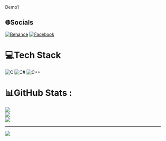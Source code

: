 Demo1 
## 🌐Socials
[![Behance](https://img.shields.io/badge/Behance-1769ff?logo=behance&logoColor=white)](https://behance.net/tranhuy) [![Facebook](https://img.shields.io/badge/Facebook-%231877F2.svg?logo=Facebook&logoColor=white)](https://facebook.com/https://www.facebook.com/tranhuy.vo.14) 

# 💻Tech Stack
![C](https://img.shields.io/badge/c-%2300599C.svg?style=for-the-badge&logo=c&logoColor=white) ![C#](https://img.shields.io/badge/c%23-%23239120.svg?style=for-the-badge&logo=c-sharp&logoColor=white) ![C++](https://img.shields.io/badge/c++-%2300599C.svg?style=for-the-badge&logo=c%2B%2B&logoColor=white)
# 📊GitHub Stats :
![](https://github-readme-stats.vercel.app/api?username=Demo2&theme=radical&hide_border=true&include_all_commits=false&count_private=false)<br/>
![](https://github-readme-streak-stats.herokuapp.com/?user=Demo2&theme=radical&hide_border=true)<br/>
![](https://github-readme-stats.vercel.app/api/top-langs/?username=Demo2&theme=radical&hide_border=true&include_all_commits=false&count_private=false&layout=compact)

---
[![](https://visitcount.itsvg.in/api?id=Demo2&icon=0&color=0)](https://visitcount.itsvg.in)
